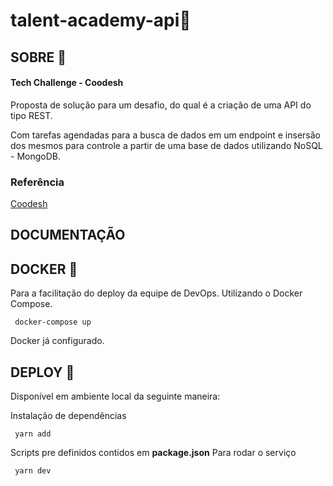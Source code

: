 # talent-academy-api🧩
## SOBRE 📎
#### Tech Challenge - Coodesh

Proposta de solução para um desafio, do qual é a criação de uma API do tipo REST.

Com tarefas agendadas para a busca de dados em um endpoint e insersão dos mesmos para controle a partir de uma base de dados utilizando NoSQL - MongoDB.

### Referência 
<a href="https://github.com/jaovw/talent-academy-api/tree/main/src/docs/" target="_blank">Coodesh</a>

## __DOCUMENTAÇÃO__

## __DOCKER__ :whale2:
 Para a facilitação do deploy da equipe de DevOps. Utilizando o Docker Compose.
  ```
   docker-compose up
  ```
  Docker já configurado.
  ## __DEPLOY__ :rocket:
  
  Disponível em ambiente local da seguinte maneira:
  
  Instalação de dependências
  ```
   yarn add 
  ```
  Scripts pre definidos contidos em __package.json__
  Para rodar o serviço
  ```
   yarn dev
  ```
